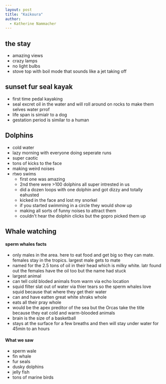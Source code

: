 ```yaml
---
layout: post
title: "Kaikoura"
author:
  - Katherine Nammacher
---
```


## the stay
- amazing views
- crazy lamps
- no light bulbs
- stove top with boil mode that sounds like a jet taking off


## sunset fur seal kayak
  - first time pedal kayaking
  - seal excret oil in the water and will roll around on rocks to make them selves water prrof
  - life span is simialr to a dog
  - gestation period is similar to a human

## Dolphins
- cold water
- lazy morning with everyone doing seperate runs 
- super caotic
- tons of kicks to the face
- making weird noises
- rtwo swims
  - first one was amazing
  - 2nd there were >100 dolphins all super intrested in us
  - did a dozen loops with one dolphin and got dizzy and totally eahusted
  - kicked in the face and lost my snorkel
  - if you started swimming in a circle they would show up
  - making all sorts of funny noises to attract them
  - couldn't hear the dolphin clicks but the gopro picked them up

## Whale watching

#### sperm whales facts
 - only males in the area. here to eat food and get big so they can mate. females stay in the tropics. largest male gets to mate
 - named for the 2.5 tons of oil in their head which is milky white. latr found out the females have the oil too but the name had stuck
 - largest animal
 - can tell cold bloded animals from warm via echo location
 - squid filter slat out of water via thier tears so the sperm whales love squid because that where they get their water
 - can and have eatten great white shraks whole
 - eats all their pray whole
 - would be the apex preditor of the sea but the Orcas take the title because they eat cold and warm-blooded animals
 - brain is the size of a basketball
 - stays at the surface for a few breaths and then will stay under water for 45min to an hours

#### What we saw
- sperm wale
- fin whale
- fur seals
- dusky dolphins
- jelly fish
- tons of marine birds